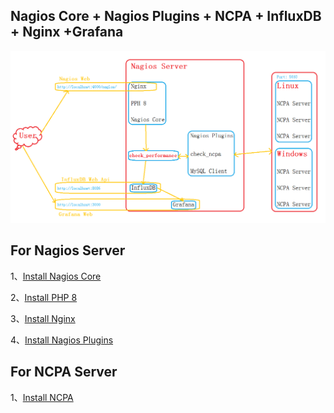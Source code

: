 ## Nagios Core + Nagios Plugins + NCPA + InfluxDB + Nginx +Grafana

![image](./IMG/Nagios_Server.png)

## For Nagios Server

1、[Install Nagios Core](./Nagios_Core/Install.md)

2、[Install PHP 8](./PHP/Install.md)

3、[Install Nginx](./Nginx/Install.md)

4、[Install Nagios Plugins](./Nagios_Plugins/Install.md)

## For NCPA Server

1、[Install NCPA](./NCPA/Install.md)
